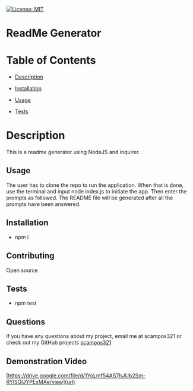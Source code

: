 [![License: MIT](https://img.shields.io/badge/License-MIT-yellow.svg)](https://opensource.org/licenses/MIT)


# ReadMe Generator
# Table of Contents

* [Description](#description)

* [Installation](#installation)

* [Usage](#usage)

* [Tests](#tests)

# Description

This is a readme generator using NodeJS and inquirer.

## Usage

The user has to clone the repo to run the application. When that is done, use the terminal and input node index.js to initiate the app.
Then enter the prompts as followed. The README file will be generated after all the prompts have been answered.

## Installation

* npm i
    
## Contributing

Open source

## Tests

* npm test
   
## Questions

If you have any questions about my project, email me at scampos321 or check out my GitHub projects [scampos321](https://github.comscampos321)   

## Demonstration Video
[https://drive.google.com/file/d/1YoLmf54AS7hJUb2Sm-RYlSGlJYPExMAe/view](url)
